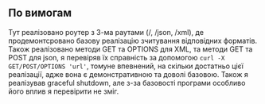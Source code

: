 ## По вимогам
Тут реалізовано роутер з 3-ма раутами (/, /json, /xml), де продемонтсровано базову реалізацію зчитування відповідних форматів. 
Також реалізовано методи GET та OPTIONS для XML, та методи GET та POST для json, я перевіряв їх справність за допомогою `curl -X GET/POST/OPTIONS 'url'`, томуне впевнений, на скільки достатньо цієї реалізації, адже вона є демонстративною та доволі базовою. 
Також я реалізував graceful shutdown, але з-за базовості програми особливо його вплив я перевірити не зміг.
